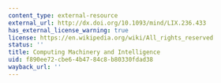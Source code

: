 ```yaml
---
content_type: external-resource
external_url: http://dx.doi.org/10.1093/mind/LIX.236.433
has_external_license_warning: true
license: https://en.wikipedia.org/wiki/All_rights_reserved
status: ''
title: Computing Machinery and Intelligence
uid: f890ee72-cbe6-4b47-84c8-b80330fdad38
wayback_url: ''
---
```

